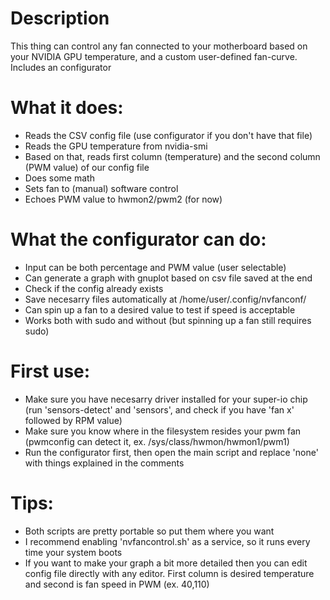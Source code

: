 # Description
This thing can control any fan connected to your motherboard based on your NVIDIA GPU temperature, and a custom user-defined fan-curve. Includes an configurator

# What it does:
- Reads the CSV config file (use configurator if you don't have that file)
- Reads the GPU temperature from nvidia-smi
- Based on that, reads first column (temperature) and the second column (PWM value) of our config file
- Does some math
- Sets fan to (manual) software control
- Echoes PWM value to hwmon2/pwm2 (for now)

# What the configurator can do:
- Input can be both percentage and PWM value (user selectable)
- Can generate a graph with gnuplot based on csv file saved at the end
- Check if the config already exists
- Save necesarry files automatically at /home/user/.config/nvfanconf/
- Can spin up a fan to a desired value to test if speed is acceptable
- Works both with sudo and without (but spinning up a fan still requires sudo)

# First use:
- Make sure you have necesarry driver installed for your super-io chip (run 'sensors-detect' and 'sensors', and check if you have 'fan x' followed by RPM value)
- Make sure you know where in the filesystem resides your pwm fan (pwmconfig can detect it, ex. /sys/class/hwmon/hwmon1/pwm1)
- Run the configurator first, then open the main script and replace 'none' with things explained in the comments 

# Tips:
- Both scripts are pretty portable so put them where you want
- I recommend enabling 'nvfancontrol.sh' as a service, so it runs every time your system boots
- If you want to make your graph a bit more detailed then you can edit config file directly with any editor. First column is desired temperature and second is fan speed in PWM (ex. 40,110)
